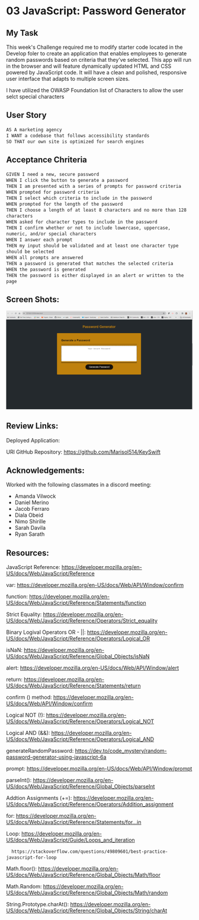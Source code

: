 # 03 JavaScript: Password Generator

## My Task
This week's Challenge required me to modify  starter code located in the Develop foler to create an application that enables employees to generate random passwords based on criteria that they’ve selected. This app will run in the browser and will feature dynamically updated HTML and CSS powered by JavaScript code. It will have a clean and polished, responsive user interface that adapts to multiple screen sizes.

I have utilized the OWASP Foundation list of Characters to allow the user selct special characters

## User Story
```
AS A marketing agency
I WANT a codebase that follows accessibility standards
SO THAT our own site is optimized for search engines
```

## Acceptance Chriteria

```
GIVEN I need a new, secure password
WHEN I click the button to generate a password
THEN I am presented with a series of prompts for password criteria
WHEN prompted for password criteria
THEN I select which criteria to include in the password
WHEN prompted for the length of the password
THEN I choose a length of at least 8 characters and no more than 128 characters
WHEN asked for character types to include in the password
THEN I confirm whether or not to include lowercase, uppercase, numeric, and/or special characters
WHEN I answer each prompt
THEN my input should be validated and at least one character type should be selected
WHEN all prompts are answered
THEN a password is generated that matches the selected criteria
WHEN the password is generated
THEN the password is either displayed in an alert or written to the page
```
## Screen Shots: 

![Alt text](image.png)

## Review Links: 

Deployed Application: 

URl GitHub Repository:  https://github.com/Marisol514/KeySwift

## Acknowledgements:
Worked with the following classmates in a discord meeting:
* Amanda Vilwock
* Daniel Merino
* Jacob Ferraro
* Diala Obeid
* Nimo Shirille
* Sarah Davila
* Ryan Sarath

## Resources: 

JavaScript Reference: https://developer.mozilla.org/en-US/docs/Web/JavaScript/Reference 

var: https://developer.mozilla.org/en-US/docs/Web/API/Window/confirm

function: https://developer.mozilla.org/en-US/docs/Web/JavaScript/Reference/Statements/function

Strict Equality: https://developer.mozilla.org/en-US/docs/Web/JavaScript/Reference/Operators/Strict_equality 

Binary Logival Operators  OR - ||: https://developer.mozilla.org/en-US/docs/Web/JavaScript/Reference/Operators/Logical_OR

isNaN: https://developer.mozilla.org/en-US/docs/Web/JavaScript/Reference/Global_Objects/isNaN

alert: https://developer.mozilla.org/en-US/docs/Web/API/Window/alert

return: https://developer.mozilla.org/en-US/docs/Web/JavaScript/Reference/Statements/return 

confirm () method: https://developer.mozilla.org/en-US/docs/Web/API/Window/confirm

Logical NOT (!): https://developer.mozilla.org/en-US/docs/Web/JavaScript/Reference/Operators/Logical_NOT

Logical AND (&&): https://developer.mozilla.org/en-US/docs/Web/JavaScript/Reference/Operators/Logical_AND 

generateRandomPassword: https://dev.to/code_mystery/random-password-generator-using-javascript-6a 

prompt: https://developer.mozilla.org/en-US/docs/Web/API/Window/prompt

parseInt(): https://developer.mozilla.org/en-US/docs/Web/JavaScript/Reference/Global_Objects/parseInt

Addtion Assignments (+=): https://developer.mozilla.org/en-US/docs/Web/JavaScript/Reference/Operators/Addition_assignment

for: https://developer.mozilla.org/en-US/docs/Web/JavaScript/Reference/Statements/for...in

Loop: https://developer.mozilla.org/en-US/docs/Web/JavaScript/Guide/Loops_and_iteration

      https://stackoverflow.com/questions/49809601/best-practice-javascript-for-loop

Math.floor(): https://developer.mozilla.org/en-US/docs/Web/JavaScript/Reference/Global_Objects/Math/floor

Math.Random: https://developer.mozilla.org/en-US/docs/Web/JavaScript/Reference/Global_Objects/Math/random

String.Prototype.charAt(): https://developer.mozilla.org/en-US/docs/Web/JavaScript/Reference/Global_Objects/String/charAt
